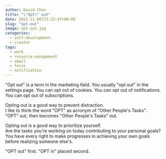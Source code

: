 ```yaml
---
author: David Chen
title: "\"Opt\" out"
date: 2022-11-06T23:22:47+08:00
slug: "opt-out"
image: opt-out.jpg
categories:
  - self-development
  - creator
tags:
  - work
  - resource-management
  - email
  - focus
  - notification
---
```

"Opt out" is a term in the marketing field. You usually "opt out" in the settings page. You can opt out of cookies. You can opt out of notifications. You can opt out of subscriptions.

Opting out is a good way to prevent distraction.\
I like to think the word "OPT" as acronym of "Other People's Tasks".\
"OPT" out, then becomes "Other People's Tasks" out.

Opting out is a good way to prioritize yourself.\
Are the tasks you're working on today contributing to your personal goals?\
You have every right to make progresses in achieving your own goals before realizing someone else's.

"OPT out" first. "OPT in" placed second.